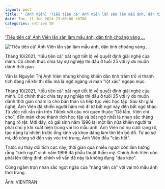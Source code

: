 ```yaml
---
layout: post
title: " [Ánh Viên] 'Tiểu tiên cá' Ánh Viên lấn sân làm mẫu ảnh, dân tình choáng váng ..."
date: Tue, 11 Jun 2024 23:00:00 +0700
categories: entries VN
---
```

['Tiểu tiên cá' Ánh Viên lấn sân làm mẫu ảnh, dân tình choáng váng ...](https://kenh14.vn/tieu-tien-ca-anh-vien-lan-san-lam-mau-anh-dan-tinh-choang-vang-vi-qua-xinh-dep-20240612113229498.chn)

!['Tiểu tiên cá' Ánh Viên lấn sân làm mẫu ảnh, dân tình choáng váng ...](https://kenh14cdn.com/zoom/600_315/203336854389633024/2024/6/12/photo1718166667221-17181666675642080933452.png)

Tháng 10/2021, “tiểu tiên cá” bất ngờ tiết lộ về quyết định giải nghệ của mình. Cô chính thức chia tay sự nghiệp thi đấu ở tuổi 25 với lý do muốn dành thời gian ...

Vẫn là Nguyễn Thị Ánh Viên nhưng không khiến dân tình trầm trồ vì thành tích đáng nể khi thi đấu mà là ngỡ ngàng vì màn "lột xác" ngoạn mục.

Tháng 10/2021, “tiểu tiên cá” bất ngờ tiết lộ về quyết định giải nghệ của mình. Cô chính thức chia tay sự nghiệp thi đấu ở tuổi 25 với lý do muốn dành thời gian chăm lo cho bản thân và tiếp tục việc học tập. Sau khi giải nghệ, Ánh Viên đã khiến người hâm mộ đi từ bất ngờ này đến bất ngờ khác. Từ việc nổi rần rần trên Tiktok với câu nói quen thuộc "Dễ lắm, Viên chỉ cho", đến màn khoe thành tích học tập và bất ngờ nhất là nhan sắc thăng hạng rõ rệt. Mới đây, cô gái sinh năm 1996 lại một lần nữa khiến người ta phải chú ý khi xuất hiện trong vai trò mẫu ảnh. Ánh Viên nở nụ cười rạng rỡ, tạo dáng tự nhiên trước ống kính và khoe dáng làm tôn lên bộ đồ. Từ áo sơ mi, đồ công sở đến váy vóc trẻ trung, Ánh Viên đều "cân hết".

Trước sự thay đổi tích cực này, thời gian qua nhiều người còn lầm tưởng rằng “kình ngư” sinh năm 1996 đã phẫu thuật thẩm mỹ. Chính Ánh Viên còn phải lên tiếng đính chính về vấn đề này là không đụng "dao kéo".

Cùng ngắm trọn nhan sắc ngọt ngào của "nàng tiên cá" với vai trò mẫu ảnh thời trang.

Ảnh: VIENTRAN

